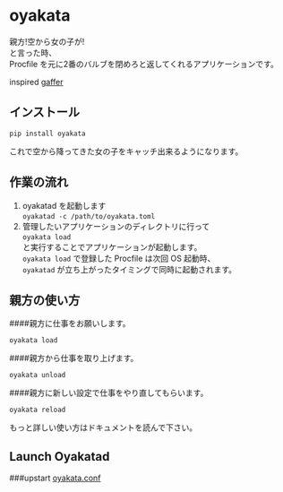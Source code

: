 oyakata
==========

親方!空から女の子が!  
と言った時、  
Procfile を元に2番のバルブを閉めろと返してくれるアプリケーションです。

inspired [gaffer](https://github.com/benoitc/gaffer)

インストール
----------------

`pip install oyakata`

これで空から降ってきた女の子をキャッチ出来るようになります。

作業の流れ
----------------

1. oyakatad を起動します  
	`oyakatad -c /path/to/oyakata.toml`
2. 管理したいアプリケーションのディレクトリに行って  
	`oyakata load`  
   と実行することでアプリケーションが起動します。  
   `oyakata load` で登録した Procfile は次回 OS 起動時、  
   `oyakatad` が立ち上がったタイミングで同時に起動されます。


親方の使い方
----------------------

####親方に仕事をお願いします。

`oyakata load`

####親方から仕事を取り上げます。

`oyakata unload`

####親方に新しい設定で仕事をやり直してもらいます。

`oyakata reload`

もっと詳しい使い方はドキュメントを読んで下さい。


Launch Oyakatad
---------------------

###upstart
[oyakata.conf](http://gist)

